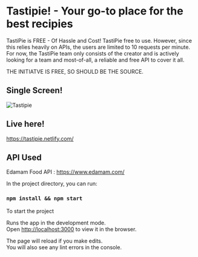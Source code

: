 # Tastipie! - Your go-to place for the best recipies
TastiPie is FREE - Of Hassle and Cost!
TastiPie free to use. However, since this relies heavily on APIs, the users are limited to 10 requests per minute.
For now, the TastiPie team only consists of the creator and is actively looking for a team and most-of-all, a reliable and free API to cover it all.

THE INITIATVE IS FREE, SO SHOULD BE THE SOURCE.

## Single Screen!
![Tastipie](https://raw.githubusercontent.com/tinshade/ReactStuff/Tastipie/Screen.png)

## Live here!
https://tastipie.netlify.com/

## API Used
Edamam Food API : https://www.edamam.com/

In the project directory, you can run:
### `npm install && npm start`
To start the project

Runs the app in the development mode.<br>
Open [http://localhost:3000](http://localhost:3000) to view it in the browser.

The page will reload if you make edits.<br>
You will also see any lint errors in the console.
